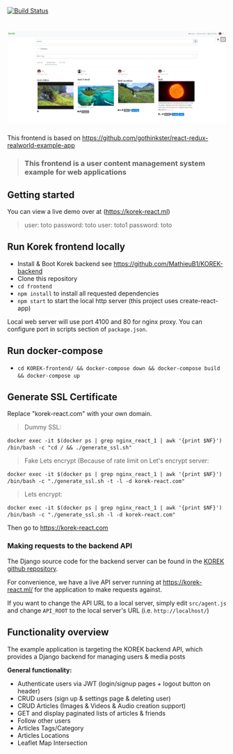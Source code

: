 [![Build Status](https://app.travis-ci.com/MathieuB1/KOREK-frontend.svg?branch=master)](https://app.travis-ci.com/github/MathieuB1/KOREK-frontend)

# ![React + Redux + Korek Api](project-logo.jpg)

This frontend is based on https://github.com/gothinkster/react-redux-realworld-example-app

> ### This frontend is a user content management system example for web applications

## Getting started

You can view a live demo over at (https://korek-react.ml)

> user: toto password: toto
> user: toto1 password: toto

## Run Korek frontend locally

- Install & Boot Korek backend see https://github.com/MathieuB1/KOREK-backend
- Clone this repository
- `cd frontend`
- `npm install` to install all requested dependencies
- `npm start` to start the local http server (this project uses create-react-app)

Local web server will use port 4100 and 80 for nginx proxy. You can configure port in scripts section of `package.json`.
 
## Run docker-compose

- `cd KOREK-frontend/ && docker-compose down && docker-compose build && docker-compose up`

## Generate SSL Certificate

Replace "korek-react.com" with your own domain.

> Dummy SSL:
```
docker exec -it $(docker ps | grep nginx_react_1 | awk '{print $NF}') /bin/bash -c "cd / && ./generate_ssl.sh"
```
> Fake Lets encrypt (Because of rate limit on Let's encrypt server:
```
docker exec -it $(docker ps | grep nginx_react_1 | awk '{print $NF}') /bin/bash -c "./generate_ssl.sh -t -l -d korek-react.com"
```
> Lets encrypt:
```
docker exec -it $(docker ps | grep nginx_react_1 | awk '{print $NF}') /bin/bash -c "./generate_ssl.sh -l -d korek-react.com"
```

Then go to https://korek-react.com

### Making requests to the backend API

The Django source code for the backend server can be found in the [KOREK github repository](https://github.com/MathieuB1/KOREK).

For convenience, we have a live API server running at https://korek-react.ml/ for the application to make requests against.

If you want to change the API URL to a local server, simply edit `src/agent.js` and change `API_ROOT` to the local server's URL (i.e. `http://localhost/`)


## Functionality overview

The example application is targeting the KOREK backend API, which provides a Django backend for managing users & media posts

**General functionality:**

- Authenticate users via JWT (login/signup pages + logout button on header)
- CRUD users (sign up & settings page & deleting user)
- CRUD Articles (Images & Videos & Audio creation support)
- GET and display paginated lists of articles & friends
- Follow other users
- Articles Tags/Category
- Articles Locations
- Leaflet Map Intersection